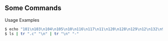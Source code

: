 ## Some Commands

Usage Examples

```bash
$ echo "101\n103\n104\n105\n10\n116\n117\n11\n120\n128\n129\n12\n132\n91\n9" | tr "\n" "."
$ ls | tr ".c" "\n" | tr "\n" "-"
```
